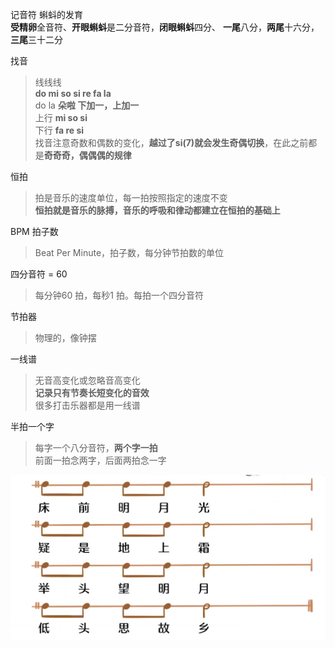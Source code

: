 记音符  蝌蚪的发育  
**受精卵**全音符、**开眼蝌蚪**是二分音符，**闭眼蝌蚪**四分、
**一尾**八分，**两尾**十六分，**三尾**三十二分  

找音 
> 线线线   
**do mi so si re fa la**  
do la **朵啦 下加一，上加一**    
上行 **mi so si**  
下行 **fa   re si**    
找音注意奇数和偶数的变化，**越过了si(7)就会发生奇偶切换**，在此之前都是**奇奇奇，偶偶偶的规律**  


恒拍
> 拍是音乐的速度单位，每一拍按照指定的速度不变  
**恒拍就是音乐的脉搏，音乐的呼吸和律动都建立在恒拍的基础上**  

BPM  拍子数  
> Beat Per Minute，拍子数，每分钟节拍数的单位  

四分音符 = 60 
> 每分钟60 拍，每秒1 拍。每拍一个四分音符  

节拍器  
> 物理的，像钟摆  
  

一线谱  
> 无音高变化或忽略音高变化  
**记录只有节奏长短变化的音效**   
很多打击乐器都是用一线谱  

半拍一个字  
> 每字一个八分音符，**两个字一拍**  
前面一拍念两字，后面两拍念一字  

![半拍一个字](./img/床前明月光八分音符半拍.jpg)








